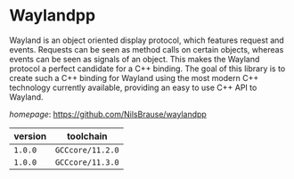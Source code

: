 # Waylandpp

Wayland is an object oriented display protocol, which  features request and events. Requests can be seen as method calls on  certain objects, whereas events can be seen as signals of an object.  This makes the Wayland protocol a perfect candidate for a C++ binding.  The goal of this library is to create such a C++ binding for Wayland  using the most modern C++ technology currently available, providing  an easy to use C++ API to Wayland.

*homepage*: <https://github.com/NilsBrause/waylandpp>

version | toolchain
--------|----------
``1.0.0`` | ``GCCcore/11.2.0``
``1.0.0`` | ``GCCcore/11.3.0``
